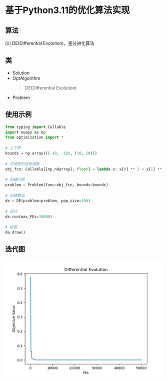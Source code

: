 <!--
 * @Date: 2024-04-08 17:45:43
 * @LastEditors: Heng-Mei l888999666y@gmail.com
 * @LastEditTime: 2024-04-09 22:00:41
-->
# 基于Python3.11的优化算法实现

## 算法

[x] DE(Differential Evolution)，差分进化算法

## 类

- Solution
- OptAlgorithm
  > DE(Differential Evolution)
- Problem

## 使用示例

```python
from typing import Callable
import numpy as np
from optimization import *

# 上下界
bounds = np.array(((-10, -10), (10, 10)))

# 可调用的目标函数
obj_fcn: Callable[[np.ndarray], float] = lambda x: x[0] ** 2 + x[1] ** 2

# 创建问题
problem = Problem(func=obj_fcn, bounds=bounds)

# 创建算法
de = DE(problem=problem, pop_size=100)

# 运行
de.run(max_FEs=10000)

# 绘图
de.draw()
```

## 迭代图

![迭代图](https://github.com/Heng-Mei/DE/blob/main/result/plot.png)
